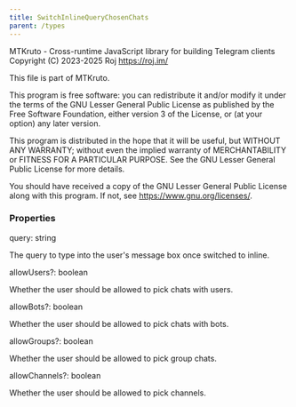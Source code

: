```yaml
---
title: SwitchInlineQueryChosenChats
parent: /types
---
```


MTKruto - Cross-runtime JavaScript library for building Telegram clients
Copyright (C) 2023-2025 Roj <https://roj.im/>

This file is part of MTKruto.

This program is free software: you can redistribute it and/or modify
it under the terms of the GNU Lesser General Public License as published by
the Free Software Foundation, either version 3 of the License, or
(at your option) any later version.

This program is distributed in the hope that it will be useful,
but WITHOUT ANY WARRANTY; without even the implied warranty of
MERCHANTABILITY or FITNESS FOR A PARTICULAR PURPOSE.  See the
GNU Lesser General Public License for more details.

You should have received a copy of the GNU Lesser General Public License
along with this program.  If not, see <https://www.gnu.org/licenses/>.

### Properties

<div class="flex flex-col gap-3"><div><div class="flex gap-2"><div class="font-mono p" id="p_query" data-anchor><span class="font-bold">query</span><span class="opacity-50">:</span> <span>string</span></div></div><div class="pl-3"><div class="no-margin">

The query to type into the user's message box once switched to inline.

</div></div></div><div><div class="flex gap-2"><div class="font-mono p" id="p_allowUsers" data-anchor><span class="font-bold">allowUsers</span><span class="opacity-50"><span title="Optional" class="cursor-help">?</span>:</span> <span>boolean</span></div></div><div class="pl-3"><div class="no-margin">

Whether the user should be allowed to pick chats with users.

</div></div></div><div><div class="flex gap-2"><div class="font-mono p" id="p_allowBots" data-anchor><span class="font-bold">allowBots</span><span class="opacity-50"><span title="Optional" class="cursor-help">?</span>:</span> <span>boolean</span></div></div><div class="pl-3"><div class="no-margin">

Whether the user should be allowed to pick chats with bots.

</div></div></div><div><div class="flex gap-2"><div class="font-mono p" id="p_allowGroups" data-anchor><span class="font-bold">allowGroups</span><span class="opacity-50"><span title="Optional" class="cursor-help">?</span>:</span> <span>boolean</span></div></div><div class="pl-3"><div class="no-margin">

Whether the user should be allowed to pick group chats.

</div></div></div><div><div class="flex gap-2"><div class="font-mono p" id="p_allowChannels" data-anchor><span class="font-bold">allowChannels</span><span class="opacity-50"><span title="Optional" class="cursor-help">?</span>:</span> <span>boolean</span></div></div><div class="pl-3"><div class="no-margin">

Whether the user should be allowed to pick channels.

</div></div></div></div>

